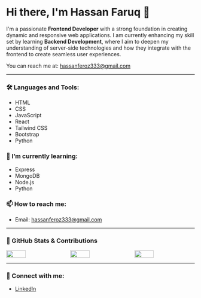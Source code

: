 # Hi there, I'm Hassan Faruq 👋

I'm a passionate **Frontend Developer** with a strong foundation in creating dynamic and responsive web applications. I am currently enhancing my skill set by learning **Backend Development**, where I aim to deepen my understanding of server-side technologies and how they integrate with the frontend to create seamless user experiences.

You can reach me at: [hassanferoz333@gmail.com](mailto:hassanferoz333@gmail.com)

---

### 🛠️ Languages and Tools:
- HTML
- CSS
- JavaScript
- React
- Tailwind CSS
- Bootstrap
- Python

### 🌱 I’m currently learning:
- Express
- MongoDB
- Node.js
- Python

### 📫 How to reach me:
- Email: [hassanferoz333@gmail.com](mailto:hassanferoz333@gmail.com)

---

### 🌟 GitHub Stats & Contributions

<div style="display: flex; justify-content: space-between;">
  <img src="https://github-readme-stats.vercel.app/api?username=hassanfaruq&show_icons=true&theme=radical" style="width: 32%;"/>
  <img src="https://github-readme-streak-stats.herokuapp.com/?user=hassanfaruq&theme=radical" style="width: 32%;"/>
  <img src="https://github-readme-stats.vercel.app/api/top-langs/?username=hassanfaruq&theme=radical" style="width: 32%;"/>
</div>

---

### 🔗 Connect with me:
- [LinkedIn](https://www.linkedin.com/in/hassan-faruq-4a2858311/)
